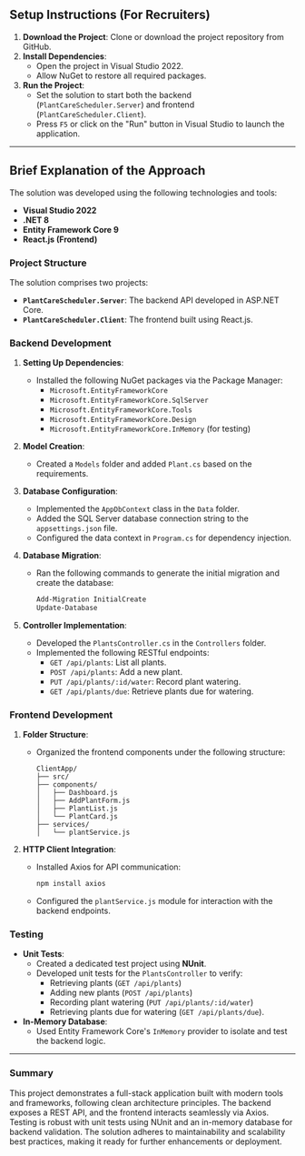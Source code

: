 ## Setup Instructions (For Recruiters)

1. **Download the Project**: Clone or download the project repository from GitHub.
2. **Install Dependencies**:
   - Open the project in Visual Studio 2022.
   - Allow NuGet to restore all required packages.
3. **Run the Project**:
   - Set the solution to start both the backend (`PlantCareScheduler.Server`) and frontend (`PlantCareScheduler.Client`).
   - Press `F5` or click on the "Run" button in Visual Studio to launch the application.

---

## Brief Explanation of the Approach

The solution was developed using the following technologies and tools:
- **Visual Studio 2022**
- **.NET 8**
- **Entity Framework Core 9**
- **React.js (Frontend)**

### Project Structure
The solution comprises two projects:
- **`PlantCareScheduler.Server`**: The backend API developed in ASP.NET Core.
- **`PlantCareScheduler.Client`**: The frontend built using React.js.

### Backend Development

1. **Setting Up Dependencies**:
   - Installed the following NuGet packages via the Package Manager:
     - `Microsoft.EntityFrameworkCore`
     - `Microsoft.EntityFrameworkCore.SqlServer`
     - `Microsoft.EntityFrameworkCore.Tools`
     - `Microsoft.EntityFrameworkCore.Design`
     - `Microsoft.EntityFrameworkCore.InMemory` (for testing)

2. **Model Creation**:
   - Created a `Models` folder and added `Plant.cs` based on the requirements.

3. **Database Configuration**:
   - Implemented the `AppDbContext` class in the `Data` folder.
   - Added the SQL Server database connection string to the `appsettings.json` file.
   - Configured the data context in `Program.cs` for dependency injection.

4. **Database Migration**:
   - Ran the following commands to generate the initial migration and create the database:
     ```bash
     Add-Migration InitialCreate
     Update-Database
     ```

5. **Controller Implementation**:
   - Developed the `PlantsController.cs` in the `Controllers` folder.
   - Implemented the following RESTful endpoints:
     - `GET /api/plants`: List all plants.
     - `POST /api/plants`: Add a new plant.
     - `PUT /api/plants/:id/water`: Record plant watering.
     - `GET /api/plants/due`: Retrieve plants due for watering.

### Frontend Development

1. **Folder Structure**:
   - Organized the frontend components under the following structure:
     ```
     ClientApp/
     ├── src/
     ├── components/
     │   ├── Dashboard.js
     │   ├── AddPlantForm.js
     │   ├── PlantList.js
     │   └── PlantCard.js
     ├── services/
     │   └── plantService.js
     ```

2. **HTTP Client Integration**:
   - Installed Axios for API communication:
     ```bash
     npm install axios
     ```
   - Configured the `plantService.js` module for interaction with the backend endpoints.

### Testing

- **Unit Tests**:
   - Created a dedicated test project using **NUnit**.
   - Developed unit tests for the `PlantsController` to verify:
     - Retrieving plants (`GET /api/plants`)
     - Adding new plants (`POST /api/plants`)
     - Recording plant watering (`PUT /api/plants/:id/water`)
     - Retrieving plants due for watering (`GET /api/plants/due`).
- **In-Memory Database**:
   - Used Entity Framework Core's `InMemory` provider to isolate and test the backend logic.

---

### Summary

This project demonstrates a full-stack application built with modern tools and frameworks, following clean architecture principles. The backend exposes a REST API, and the frontend interacts seamlessly via Axios. 
Testing is robust with unit tests using NUnit and an in-memory database for backend validation. The solution adheres to maintainability and scalability best practices, making it ready for further enhancements or deployment.
